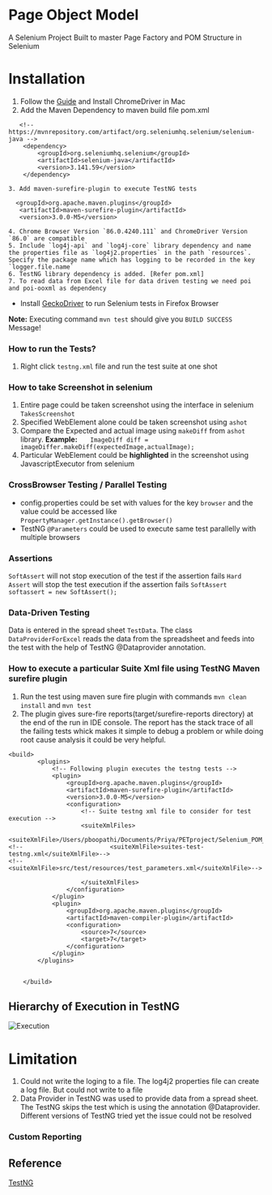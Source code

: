 # Page Object Model
A Selenium Project Built to master Page Factory and POM Structure in Selenium

# Installation

   1. Follow the [Guide](https://www.kenst.com/2015/03/including-the-chromedriver-location-in-macos-system-path/) and  Install ChromeDriver in  Mac
   2. Add the Maven Dependency to maven build file pom.xml
```
   <!-- https://mvnrepository.com/artifact/org.seleniumhq.selenium/selenium-java -->
    <dependency>
        <groupId>org.seleniumhq.selenium</groupId>
        <artifactId>selenium-java</artifactId>
        <version>3.141.59</version>
    </dependency>
```
    3. Add maven-surefire-plugin to execute TestNG tests
    
```
  <groupId>org.apache.maven.plugins</groupId>
   <artifactId>maven-surefire-plugin</artifactId>
   <version>3.0.0-M5</version>

```
    4. Chrome Browser Version `86.0.4240.111` and ChromeDriver Version `86.0` are compatible 
    5. Include `log4j-api` and `log4j-core` library dependency and name the properties file as `log4j2.properties` in the path `resources`. Specify the package name which has logging to be recorded in the key  `logger.file.name`
    6. TestNG library dependency is added. [Refer pom.xml]
    7. To read data from Excel file for data driven testing we need poi and poi-ooxml as dependency
 - Install [GeckoDriver](https://www.browserstack.com/guide/run-selenium-tests-using-firefox-driver) to run Selenium tests in Firefox Browser
    
 
**Note:** Executing command `mvn test` should give you `BUILD SUCCESS` Message!


### How to run the Tests?
1. Right click `testng.xml` file and run the test suite at one shot

### How to take Screenshot in selenium
1. Entire page could be taken screenshot using the interface in selenium `TakesScreenshot`
2. Specified WebElement alone could be taken screenshot using `ashot`
3. Compare the Expected and actual image using `makeDiff` from `ashot` library. 
    **Example:** `   ImageDiff diff = imageDiffer.makeDiff(expectedImage,actualImage);`
4. Particular WebElement could be  **highlighted** in the screenshot using JavascriptExecutor from selenium

### CrossBrowser Testing / Parallel Testing
  - config.properties could be set with values for the key `browser` and the value could be accessed like `PropertyManager.getInstance().getBrowser()`
  - TestNG `@Parameters` could be used to execute same test parallelly with multiple browsers   

### Assertions
`SoftAssert` will not stop execution of the test if the assertion fails
`Hard Assert` will stop the test execution if the assertion fails
`SoftAssert softassert = new SoftAssert();`


### Data-Driven Testing
Data is entered in the spread sheet `TestData`. The class `DataProviderForExcel` reads the data from the spreadsheet and feeds into the test with the help of TestNG @Dataprovider annotation.

### How to execute a particular Suite Xml file using TestNG Maven surefire plugin
1. Run the test using maven sure fire plugin with commands `mvn clean install` and `mvn test`
2. The plugin gives sure-fire reports(target/surefire-reports directory) at the end of the run in IDE console. The report has the stack trace of all the failing tests whick makes it simple to debug a problem or while doing root cause analysis it could be very helpful.
```
<build>
        <plugins>
            <!-- Following plugin executes the testng tests -->
            <plugin>
                <groupId>org.apache.maven.plugins</groupId>
                <artifactId>maven-surefire-plugin</artifactId>
                <version>3.0.0-M5</version>
                <configuration>
                    <!-- Suite testng xml file to consider for test execution -->
                    <suiteXmlFiles>
                        <suiteXmlFile>/Users/pboopathi/Documents/Priya/PETproject/Selenium_POM_Project/testng.xml</suiteXmlFile>/
<!--                        <suiteXmlFile>suites-test-testng.xml</suiteXmlFile>-->
<!--                        <suiteXmlFile>src/test/resources/test_parameters.xml</suiteXmlFile>-->

                    </suiteXmlFiles>
                </configuration>
            </plugin>
            <plugin>
                <groupId>org.apache.maven.plugins</groupId>
                <artifactId>maven-compiler-plugin</artifactId>
                <configuration>
                    <source>7</source>
                    <target>7</target>
                </configuration>
            </plugin>
        </plugins>


    </build>
```

## Hierarchy of Execution in TestNG
![Execution](https://github.com/priya006/Page_Object_Model/blob/master/TestNG.png)

# Limitation
1. Could not write the loging to a file. The log4j2 properties file can create a log file. But could not write to a file
2. Data Provider in TestNG was used to provide data from a spread sheet. The TestNG skips the test which is using the annotation @Dataprovider. Different versions of TestNG tried yet the issue could not be resolved

### Custom Reporting


Reference
------------------------------------
[TestNG](https://www.toolsqa.com/testng/testng-dataproviders/)